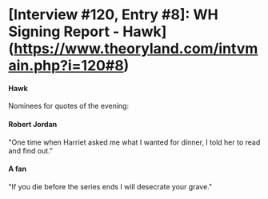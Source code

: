 # [Interview #120, Entry #8]: WH Signing Report - Hawk](https://www.theoryland.com/intvmain.php?i=120#8)

#### Hawk

Nominees for quotes of the evening:

#### Robert Jordan

"One time when Harriet asked me what I wanted for dinner, I told her to read and find out."

#### A fan

"If you die before the series ends I will desecrate your grave."

